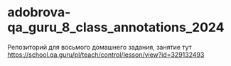 # adobrova-qa_guru_8_class_annotations_2024
Репозиторий для восьмого домашнего задания, занятие тут https://school.qa.guru/pl/teach/control/lesson/view?id=329132493
